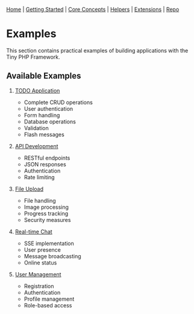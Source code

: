 [Home](../readme.md) | [Getting Started](getting-started.md) | [Core Concepts](../core-concepts) | [Helpers](../helpers) | [Extensions](../extensions) | [Repo](https://github.com/ranaroussi/tiny)

# Examples

This section contains practical examples of building applications with the Tiny PHP Framework.

## Available Examples

1. [TODO Application](todo-app.md)
   - Complete CRUD operations
   - User authentication
   - Form handling
   - Database operations
   - Validation
   - Flash messages

2. [API Development](api.md)
   - RESTful endpoints
   - JSON responses
   - Authentication
   - Rate limiting

3. [File Upload](file-upload.md)
   - File handling
   - Image processing
   - Progress tracking
   - Security measures

4. [Real-time Chat](chat.md)
   - SSE implementation
   - User presence
   - Message broadcasting
   - Online status

5. [User Management](user-management.md)
   - Registration
   - Authentication
   - Profile management
   - Role-based access
